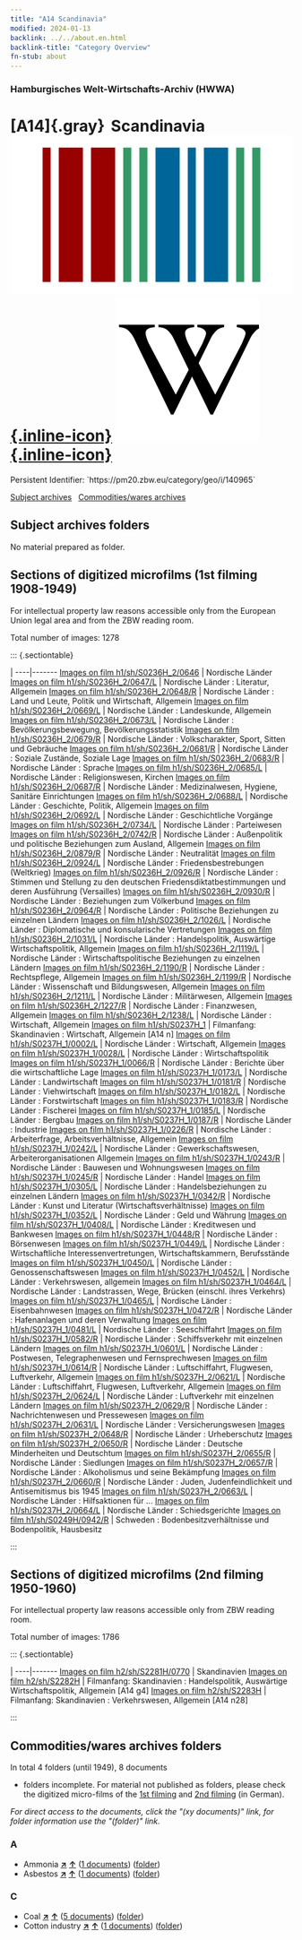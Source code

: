 ```yaml
---
title: "A14 Scandinavia"
modified: 2024-01-13
backlink: ../../about.en.html
backlink-title: "Category Overview"
fn-stub: about
---
```


### Hamburgisches Welt-Wirtschafts-Archiv (HWWA)

# [A14]{.gray}&#8201; Scandinavia &#160; [![Wikidata](/images/Wikidata-logo.svg "Wikidata"){.inline-icon}](http://www.wikidata.org/entity/Q21195) [![Wikipedia](/images/Wikipedia-W.svg "Wikipedia"){.inline-icon}](https://en.wikipedia.org/wiki/Scandinavia)

<div class="hint">Persistent Identifier: `https://pm20.zbw.eu/category/geo/i/140965`</div>





[Subject archives](#subject-archives-folders) &#160; [Commodities/wares archives](#commoditieswares-archives-folders)




## Subject archives folders








No material prepared as folder.



<a id="filmsections" />

## Sections of digitized microfilms (1st filming 1908-1949)

<p>For intellectual property law reasons accessible only from the European Union legal area and from the ZBW reading room.</p>



<p>Total number of images: 1278</p>




::: {.sectiontable}

 | 
----|-------
<a class="btn" href="https://pm20.zbw.eu/film/h1/sh/S0236H_2/0646" rel="nofollow">Images on film h1/sh/S0236H_2/0646</a> | Nordische Länder
<a class="btn" href="https://pm20.zbw.eu/film/h1/sh/S0236H_2/0647/L" rel="nofollow">Images on film h1/sh/S0236H_2/0647/L</a> | Nordische Länder : Literatur, Allgemein
<a class="btn" href="https://pm20.zbw.eu/film/h1/sh/S0236H_2/0648/R" rel="nofollow">Images on film h1/sh/S0236H_2/0648/R</a> | Nordische Länder : Land und Leute, Politik und Wirtschaft, Allgemein
<a class="btn" href="https://pm20.zbw.eu/film/h1/sh/S0236H_2/0669/L" rel="nofollow">Images on film h1/sh/S0236H_2/0669/L</a> | Nordische Länder : Landeskunde, Allgemein
<a class="btn" href="https://pm20.zbw.eu/film/h1/sh/S0236H_2/0673/L" rel="nofollow">Images on film h1/sh/S0236H_2/0673/L</a> | Nordische Länder : Bevölkerungsbewegung, Bevölkerungsstatistik
<a class="btn" href="https://pm20.zbw.eu/film/h1/sh/S0236H_2/0679/R" rel="nofollow">Images on film h1/sh/S0236H_2/0679/R</a> | Nordische Länder : Volkscharakter, Sport, Sitten und Gebräuche
<a class="btn" href="https://pm20.zbw.eu/film/h1/sh/S0236H_2/0681/R" rel="nofollow">Images on film h1/sh/S0236H_2/0681/R</a> | Nordische Länder : Soziale Zustände, Soziale Lage
<a class="btn" href="https://pm20.zbw.eu/film/h1/sh/S0236H_2/0683/R" rel="nofollow">Images on film h1/sh/S0236H_2/0683/R</a> | Nordische Länder : Sprache
<a class="btn" href="https://pm20.zbw.eu/film/h1/sh/S0236H_2/0685/L" rel="nofollow">Images on film h1/sh/S0236H_2/0685/L</a> | Nordische Länder : Religionswesen, Kirchen
<a class="btn" href="https://pm20.zbw.eu/film/h1/sh/S0236H_2/0687/R" rel="nofollow">Images on film h1/sh/S0236H_2/0687/R</a> | Nordische Länder : Medizinalwesen, Hygiene, Sanitäre Einrichtungen
<a class="btn" href="https://pm20.zbw.eu/film/h1/sh/S0236H_2/0688/L" rel="nofollow">Images on film h1/sh/S0236H_2/0688/L</a> | Nordische Länder : Geschichte, Politik, Allgemein
<a class="btn" href="https://pm20.zbw.eu/film/h1/sh/S0236H_2/0692/L" rel="nofollow">Images on film h1/sh/S0236H_2/0692/L</a> | Nordische Länder : Geschichtliche Vorgänge
<a class="btn" href="https://pm20.zbw.eu/film/h1/sh/S0236H_2/0734/L" rel="nofollow">Images on film h1/sh/S0236H_2/0734/L</a> | Nordische Länder : Parteiwesen
<a class="btn" href="https://pm20.zbw.eu/film/h1/sh/S0236H_2/0742/R" rel="nofollow">Images on film h1/sh/S0236H_2/0742/R</a> | Nordische Länder : Außenpolitik und politische Beziehungen zum Ausland, Allgemein
<a class="btn" href="https://pm20.zbw.eu/film/h1/sh/S0236H_2/0879/R" rel="nofollow">Images on film h1/sh/S0236H_2/0879/R</a> | Nordische Länder : Neutralität
<a class="btn" href="https://pm20.zbw.eu/film/h1/sh/S0236H_2/0924/L" rel="nofollow">Images on film h1/sh/S0236H_2/0924/L</a> | Nordische Länder : Friedensbestrebungen (Weltkrieg)
<a class="btn" href="https://pm20.zbw.eu/film/h1/sh/S0236H_2/0926/R" rel="nofollow">Images on film h1/sh/S0236H_2/0926/R</a> | Nordische Länder : Stimmen und Stellung zu den deutschen Friedensdiktatbestimmungen und deren Ausführung (Versailles)
<a class="btn" href="https://pm20.zbw.eu/film/h1/sh/S0236H_2/0930/R" rel="nofollow">Images on film h1/sh/S0236H_2/0930/R</a> | Nordische Länder : Beziehungen zum Völkerbund
<a class="btn" href="https://pm20.zbw.eu/film/h1/sh/S0236H_2/0964/R" rel="nofollow">Images on film h1/sh/S0236H_2/0964/R</a> | Nordische Länder : Politische Beziehungen zu einzelnen Ländern
<a class="btn" href="https://pm20.zbw.eu/film/h1/sh/S0236H_2/1026/L" rel="nofollow">Images on film h1/sh/S0236H_2/1026/L</a> | Nordische Länder : Diplomatische und konsularische Vertretungen
<a class="btn" href="https://pm20.zbw.eu/film/h1/sh/S0236H_2/1031/L" rel="nofollow">Images on film h1/sh/S0236H_2/1031/L</a> | Nordische Länder : Handelspolitik, Auswärtige Wirtschaftspolitik, Allgemein
<a class="btn" href="https://pm20.zbw.eu/film/h1/sh/S0236H_2/1119/L" rel="nofollow">Images on film h1/sh/S0236H_2/1119/L</a> | Nordische Länder : Wirtschaftspolitische Beziehungen zu einzelnen Ländern
<a class="btn" href="https://pm20.zbw.eu/film/h1/sh/S0236H_2/1190/R" rel="nofollow">Images on film h1/sh/S0236H_2/1190/R</a> | Nordische Länder : Rechtspflege, Allgemein
<a class="btn" href="https://pm20.zbw.eu/film/h1/sh/S0236H_2/1199/R" rel="nofollow">Images on film h1/sh/S0236H_2/1199/R</a> | Nordische Länder : Wissenschaft und Bildungswesen, Allgemein
<a class="btn" href="https://pm20.zbw.eu/film/h1/sh/S0236H_2/1211/L" rel="nofollow">Images on film h1/sh/S0236H_2/1211/L</a> | Nordische Länder : Militärwesen, Allgemein
<a class="btn" href="https://pm20.zbw.eu/film/h1/sh/S0236H_2/1227/R" rel="nofollow">Images on film h1/sh/S0236H_2/1227/R</a> | Nordische Länder : Finanzwesen, Allgemein
<a class="btn" href="https://pm20.zbw.eu/film/h1/sh/S0236H_2/1238/L" rel="nofollow">Images on film h1/sh/S0236H_2/1238/L</a> | Nordische Länder : Wirtschaft, Allgemein
<a class="btn" href="https://pm20.zbw.eu/film/h1/sh/S0237H_1" rel="nofollow">Images on film h1/sh/S0237H_1</a> | Filmanfang: Skandinavien : Wirtschaft, Allgemein [A14 n]
<a class="btn" href="https://pm20.zbw.eu/film/h1/sh/S0237H_1/0002/L" rel="nofollow">Images on film h1/sh/S0237H_1/0002/L</a> | Nordische Länder : Wirtschaft, Allgemein
<a class="btn" href="https://pm20.zbw.eu/film/h1/sh/S0237H_1/0028/L" rel="nofollow">Images on film h1/sh/S0237H_1/0028/L</a> | Nordische Länder : Wirtschaftspolitik
<a class="btn" href="https://pm20.zbw.eu/film/h1/sh/S0237H_1/0066/R" rel="nofollow">Images on film h1/sh/S0237H_1/0066/R</a> | Nordische Länder : Berichte über die wirtschaftliche Lage
<a class="btn" href="https://pm20.zbw.eu/film/h1/sh/S0237H_1/0173/L" rel="nofollow">Images on film h1/sh/S0237H_1/0173/L</a> | Nordische Länder : Landwirtschaft
<a class="btn" href="https://pm20.zbw.eu/film/h1/sh/S0237H_1/0181/R" rel="nofollow">Images on film h1/sh/S0237H_1/0181/R</a> | Nordische Länder : Viehwirtschaft
<a class="btn" href="https://pm20.zbw.eu/film/h1/sh/S0237H_1/0182/L" rel="nofollow">Images on film h1/sh/S0237H_1/0182/L</a> | Nordische Länder : Forstwirtschaft
<a class="btn" href="https://pm20.zbw.eu/film/h1/sh/S0237H_1/0183/R" rel="nofollow">Images on film h1/sh/S0237H_1/0183/R</a> | Nordische Länder : Fischerei
<a class="btn" href="https://pm20.zbw.eu/film/h1/sh/S0237H_1/0185/L" rel="nofollow">Images on film h1/sh/S0237H_1/0185/L</a> | Nordische Länder : Bergbau
<a class="btn" href="https://pm20.zbw.eu/film/h1/sh/S0237H_1/0187/R" rel="nofollow">Images on film h1/sh/S0237H_1/0187/R</a> | Nordische Länder : Industrie
<a class="btn" href="https://pm20.zbw.eu/film/h1/sh/S0237H_1/0226/R" rel="nofollow">Images on film h1/sh/S0237H_1/0226/R</a> | Nordische Länder : Arbeiterfrage, Arbeitsverhältnisse, Allgemein
<a class="btn" href="https://pm20.zbw.eu/film/h1/sh/S0237H_1/0242/L" rel="nofollow">Images on film h1/sh/S0237H_1/0242/L</a> | Nordische Länder : Gewerkschaftswesen, Arbeiterorganisationen Allgemein
<a class="btn" href="https://pm20.zbw.eu/film/h1/sh/S0237H_1/0243/R" rel="nofollow">Images on film h1/sh/S0237H_1/0243/R</a> | Nordische Länder : Bauwesen und Wohnungswesen
<a class="btn" href="https://pm20.zbw.eu/film/h1/sh/S0237H_1/0245/R" rel="nofollow">Images on film h1/sh/S0237H_1/0245/R</a> | Nordische Länder : Handel
<a class="btn" href="https://pm20.zbw.eu/film/h1/sh/S0237H_1/0305/L" rel="nofollow">Images on film h1/sh/S0237H_1/0305/L</a> | Nordische Länder : Handelsbeziehungen zu einzelnen Ländern
<a class="btn" href="https://pm20.zbw.eu/film/h1/sh/S0237H_1/0342/R" rel="nofollow">Images on film h1/sh/S0237H_1/0342/R</a> | Nordische Länder : Kunst und Literatur (Wirtschaftsverhältnisse)
<a class="btn" href="https://pm20.zbw.eu/film/h1/sh/S0237H_1/0352/L" rel="nofollow">Images on film h1/sh/S0237H_1/0352/L</a> | Nordische Länder : Geld und Währung
<a class="btn" href="https://pm20.zbw.eu/film/h1/sh/S0237H_1/0408/L" rel="nofollow">Images on film h1/sh/S0237H_1/0408/L</a> | Nordische Länder : Kreditwesen und Bankwesen
<a class="btn" href="https://pm20.zbw.eu/film/h1/sh/S0237H_1/0448/R" rel="nofollow">Images on film h1/sh/S0237H_1/0448/R</a> | Nordische Länder : Börsenwesen
<a class="btn" href="https://pm20.zbw.eu/film/h1/sh/S0237H_1/0449/L" rel="nofollow">Images on film h1/sh/S0237H_1/0449/L</a> | Nordische Länder : Wirtschaftliche Interessenvertretungen, Wirtschaftskammern, Berufsstände
<a class="btn" href="https://pm20.zbw.eu/film/h1/sh/S0237H_1/0450/L" rel="nofollow">Images on film h1/sh/S0237H_1/0450/L</a> | Nordische Länder : Genossenschaftswesen
<a class="btn" href="https://pm20.zbw.eu/film/h1/sh/S0237H_1/0452/L" rel="nofollow">Images on film h1/sh/S0237H_1/0452/L</a> | Nordische Länder : Verkehrswesen, allgemein
<a class="btn" href="https://pm20.zbw.eu/film/h1/sh/S0237H_1/0464/L" rel="nofollow">Images on film h1/sh/S0237H_1/0464/L</a> | Nordische Länder : Landstrassen, Wege, Brücken (einschl. ihres Verkehrs)
<a class="btn" href="https://pm20.zbw.eu/film/h1/sh/S0237H_1/0465/L" rel="nofollow">Images on film h1/sh/S0237H_1/0465/L</a> | Nordische Länder : Eisenbahnwesen
<a class="btn" href="https://pm20.zbw.eu/film/h1/sh/S0237H_1/0472/R" rel="nofollow">Images on film h1/sh/S0237H_1/0472/R</a> | Nordische Länder : Hafenanlagen und deren Verwaltung
<a class="btn" href="https://pm20.zbw.eu/film/h1/sh/S0237H_1/0481/L" rel="nofollow">Images on film h1/sh/S0237H_1/0481/L</a> | Nordische Länder : Seeschiffahrt
<a class="btn" href="https://pm20.zbw.eu/film/h1/sh/S0237H_1/0582/R" rel="nofollow">Images on film h1/sh/S0237H_1/0582/R</a> | Nordische Länder : Schiffsverkehr mit einzelnen Ländern
<a class="btn" href="https://pm20.zbw.eu/film/h1/sh/S0237H_1/0601/L" rel="nofollow">Images on film h1/sh/S0237H_1/0601/L</a> | Nordische Länder : Postwesen, Telegraphenwesen und Fernsprechwesen
<a class="btn" href="https://pm20.zbw.eu/film/h1/sh/S0237H_1/0614/R" rel="nofollow">Images on film h1/sh/S0237H_1/0614/R</a> | Nordische Länder : Luftschiffahrt, Flugwesen, Luftverkehr, Allgemein
<a class="btn" href="https://pm20.zbw.eu/film/h1/sh/S0237H_2/0621/L" rel="nofollow">Images on film h1/sh/S0237H_2/0621/L</a> | Nordische Länder : Luftschiffahrt, Flugwesen, Luftverkehr, Allgemein
<a class="btn" href="https://pm20.zbw.eu/film/h1/sh/S0237H_2/0624/L" rel="nofollow">Images on film h1/sh/S0237H_2/0624/L</a> | Nordische Länder : Luftverkehr mit einzelnen Ländern
<a class="btn" href="https://pm20.zbw.eu/film/h1/sh/S0237H_2/0629/R" rel="nofollow">Images on film h1/sh/S0237H_2/0629/R</a> | Nordische Länder : Nachrichtenwesen und Pressewesen
<a class="btn" href="https://pm20.zbw.eu/film/h1/sh/S0237H_2/0631/L" rel="nofollow">Images on film h1/sh/S0237H_2/0631/L</a> | Nordische Länder : Versicherungswesen
<a class="btn" href="https://pm20.zbw.eu/film/h1/sh/S0237H_2/0648/R" rel="nofollow">Images on film h1/sh/S0237H_2/0648/R</a> | Nordische Länder : Urheberschutz
<a class="btn" href="https://pm20.zbw.eu/film/h1/sh/S0237H_2/0650/R" rel="nofollow">Images on film h1/sh/S0237H_2/0650/R</a> | Nordische Länder : Deutsche Minderheiten und Deutschtum
<a class="btn" href="https://pm20.zbw.eu/film/h1/sh/S0237H_2/0655/R" rel="nofollow">Images on film h1/sh/S0237H_2/0655/R</a> | Nordische Länder : Siedlungen
<a class="btn" href="https://pm20.zbw.eu/film/h1/sh/S0237H_2/0657/R" rel="nofollow">Images on film h1/sh/S0237H_2/0657/R</a> | Nordische Länder : Alkoholismus und seine Bekämpfung
<a class="btn" href="https://pm20.zbw.eu/film/h1/sh/S0237H_2/0660/R" rel="nofollow">Images on film h1/sh/S0237H_2/0660/R</a> | Nordische Länder : Juden, Judenfeindlichkeit und Antisemitismus bis 1945
<a class="btn" href="https://pm20.zbw.eu/film/h1/sh/S0237H_2/0663/L" rel="nofollow">Images on film h1/sh/S0237H_2/0663/L</a> | Nordische Länder : Hilfsaktionen für ...
<a class="btn" href="https://pm20.zbw.eu/film/h1/sh/S0237H_2/0664/L" rel="nofollow">Images on film h1/sh/S0237H_2/0664/L</a> | Nordische Länder : Schiedsgerichte
<a class="btn" href="https://pm20.zbw.eu/film/h1/sh/S0249H/0942/R" rel="nofollow">Images on film h1/sh/S0249H/0942/R</a> | Schweden : Bodenbesitzverhältnisse und Bodenpolitik, Hausbesitz


:::




## Sections of digitized microfilms (2nd filming 1950-1960)

<p>For intellectual property law reasons accessible only from ZBW reading room.</p>



<p>Total number of images: 1786</p>




::: {.sectiontable}

 | 
----|-------
<a class="btn" href="https://pm20.zbw.eu/film/h2/sh/S2281H/0770" rel="nofollow">Images on film h2/sh/S2281H/0770</a> | Skandinavien
<a class="btn" href="https://pm20.zbw.eu/film/h2/sh/S2282H" rel="nofollow">Images on film h2/sh/S2282H</a> | Filmanfang: Skandinavien : Handelspolitik, Auswärtige Wirtschaftspolitik, Allgemein [A14 g4]
<a class="btn" href="https://pm20.zbw.eu/film/h2/sh/S2283H" rel="nofollow">Images on film h2/sh/S2283H</a> | Filmanfang: Skandinavien : Verkehrswesen, Allgemein [A14 n28]


:::














## Commodities/wares archives folders











In total 4 folders (until 1949), 8 documents
- folders incomplete.  For material not published as folders, please check the
digitized micro-films of the [1st filming](/film/h1_wa.de.html) and [2nd
filming](/film/h2_wa.de.html) (in German).

_For direct access to the documents, click the "(xy documents)" link, for folder information use the "(folder)" link._



### A

- Ammonia [**&nearr;**](../../../ware/i/165930/about.en.html "Ammonia (xXX all over the world)") [**&uarr;**](../../../ware/about.en.html#PID13-Du01 "Ware category system") (<a href="https://pm20.zbw.eu/iiifview/folder/wa/165930,140965" title="about: Ammonia : Scandinavia" target="_blank">1 documents</a>) ([folder](../../../../folder/wa/1659xx/165930/1409xx/140965/about.en.html))
- Asbestos [**&nearr;**](../../../ware/i/142014/about.en.html "Asbestos (xXX all over the world)") [**&uarr;**](../../../ware/about.en.html#PID23-As "Ware category system") (<a href="https://pm20.zbw.eu/iiifview/folder/wa/142014,140965" title="about: Asbestos : Scandinavia" target="_blank">1 documents</a>) ([folder](../../../../folder/wa/1420xx/142014/1409xx/140965/about.en.html))

### C

- Coal [**&nearr;**](../../../ware/i/143120/about.en.html "Coal (xXX all over the world)") [**&uarr;**](../../../ware/about.en.html#PRB02.01 "Ware category system") (<a href="https://pm20.zbw.eu/iiifview/folder/wa/143120,140965" title="about: Coal : Scandinavia" target="_blank">5 documents</a>) ([folder](../../../../folder/wa/1431xx/143120/1409xx/140965/about.en.html))
- Cotton industry [**&nearr;**](../../../ware/i/142091/about.en.html "Cotton industry (xXX all over the world)") [**&uarr;**](../../../ware/about.en.html#PID19-Bw01 "Ware category system") (<a href="https://pm20.zbw.eu/iiifview/folder/wa/142091,140965" title="about: Cotton industry : Scandinavia" target="_blank">1 documents</a>) ([folder](../../../../folder/wa/1420xx/142091/1409xx/140965/about.en.html))




